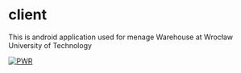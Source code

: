 # client


This is android application used for menage Warehouse at Wrocław University of Technology

[![PWR](http://prac.im.pwr.edu.pl/~ergodic/assets/PWr-logo.png)](http://www.revir3d.pwr.edu.pl)
